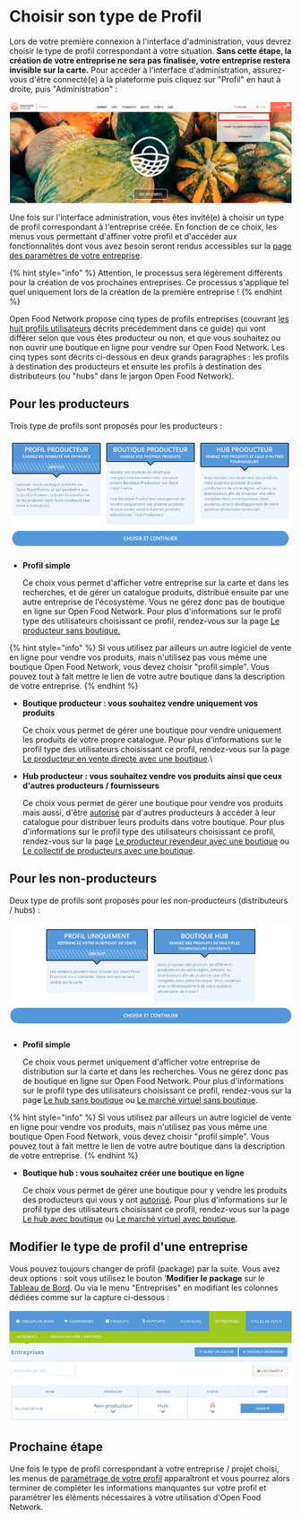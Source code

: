 # Choisir son type de Profil

Lors de votre première connexion à l'interface d'administration, vous devrez choisir le type de profil correspondant à votre situation. **Sans cette étape, la création de votre entreprise ne sera pas finalisée, votre entreprise restera invisible sur la carte.** Pour accéder à l'interface d'administration, assurez-vous d'être connecté(e) à la plateforme puis cliquez sur "Profil" en haut à droite, puis "Administration" :&#x20;

![](<../../.gitbook/assets/image (68) (1) (1) (1).png>)

Une fois sur l'interface administration, vous êtes invité(e) à choisir un type de profil correspondant à l'entreprise créée. En fonction de ce choix, les menus vous permettant d'affiner votre profil et d'accéder aux fonctionnalités dont vous avez besoin seront rendus accessibles sur la [page des paramètres de votre entreprise](broken-reference).&#x20;

{% hint style="info" %}
Attention, le processus sera légèrement différents pour la création de vos prochaines entreprises. Ce processus s'applique tel quel uniquement lors de la création de la première entreprise !
{% endhint %}

Open Food Network propose cinq types de profils entreprises (couvrant [les huit profils utilisateurs](broken-reference) décrits précédemment dans ce guide) qui vont différer selon que vous êtes producteur ou non, et que vous souhaitez ou non ouvrir une boutique en ligne pour vendre sur Open Food Network. Les cinq types sont décrits ci-dessous en deux grands paragraphes : les profils à destination des producteurs et ensuite les profils à destination des distributeurs (ou "hubs" dans le jargon Open Food Network).

## Pour les producteurs

Trois type de profils sont proposés pour les producteurs :&#x20;

![](<../../.gitbook/assets/image (42) (1).png>)

*   **Profil simple**&#x20;

    Ce choix vous permet d'afficher votre entreprise sur la carte et dans les recherches, et de gérer un catalogue produits, distribué ensuite par une autre entreprise de l'écosystème. Vous ne gérez donc pas de boutique en ligne sur Open Food Network. Pour plus d'informations sur le profil type des utilisateurs choisissant ce profil, rendez-vous sur la page [Le producteur sans boutique.](broken-reference)

{% hint style="info" %}
Si vous utilisez par ailleurs un autre logiciel de vente en ligne pour vendre vos produits, mais n'utilisez pas vous même une boutique Open Food Network, vous devez choisir "profil simple". Vous pouvez tout à fait mettre le lien de votre autre boutique dans la description de votre entreprise.
{% endhint %}

*   **Boutique producteur : vous souhaitez vendre uniquement vos produits**&#x20;

    Ce choix vous permet de gérer une boutique pour vendre uniquement les produits de votre propre catalogue. Pour plus d'informations sur le profil type des utilisateurs choisissant ce profil, rendez-vous sur la page [Le producteur en vente directe avec une boutique](broken-reference).\

*   **Hub producteur : vous souhaitez vendre vos produits ainsi que ceux d'autres producteurs / fournisseurs**&#x20;

    Ce choix vous permet de gérer une boutique pour vendre vos produits mais aussi, d'être [autorisé](broken-reference) par d'autres producteurs à accéder à leur catalogue pour distribuer leurs produits dans votre boutique. Pour plus d'informations sur le profil type des utilisateurs choisissant ce profil, rendez-vous sur la page [Le producteur revendeur avec une boutique](broken-reference) ou [Le collectif de producteurs avec une boutique](broken-reference).

## Pour les non-producteurs

Deux type de profils sont proposés pour les non-producteurs (distributeurs / hubs) :&#x20;

![](<../../.gitbook/assets/image (55) (1) (1) (1).png>)

*   **Profil simple**&#x20;

    Ce choix vous permet uniquement d'afficher votre entreprise de distribution sur la carte et dans les recherches. Vous ne gérez donc pas de boutique en ligne sur Open Food Network. Pour plus d'informations sur le profil type des utilisateurs choisissant ce profil, rendez-vous sur la page [Le hub sans boutique](broken-reference) ou [Le marché virtuel sans boutique](broken-reference).

{% hint style="info" %}
Si vous utilisez par ailleurs un autre logiciel de vente en ligne pour vendre vos produits, mais n'utilisez pas vous même une boutique Open Food Network, vous devez choisir "profil simple". Vous pouvez tout à fait mettre le lien de votre autre boutique dans la description de votre entreprise.
{% endhint %}

*   **Boutique hub : vous souhaitez créer une boutique en ligne**&#x20;

    Ce choix vous permet de gérer une boutique pour y vendre les produits des producteurs qui vous y ont [autorisé](broken-reference). Pour plus d'informations sur le profil type des utilisateurs choisissant ce profil, rendez-vous sur la page [Le hub avec boutique](broken-reference) ou [Le marché virtuel avec boutique](broken-reference).

## Modifier le type de profil d'une entreprise

Vous pouvez toujours changer de profil (package) par la suite. Vous avez deux options : soit vous utilisez le bouton ‘**Modifier le package** sur le [Tableau de Bord](broken-reference). Ou via le menu "Entreprises" en modifiant les colonnes dédiées comme sur la capture ci-dessous :&#x20;

![](<../../.gitbook/assets/image (36) (1).png>)

## Prochaine étape

Une fois le type de profil correspondant à votre entreprise / projet choisi, les menus de [paramétrage de votre profil](enterprise-settings.md) apparaîtront et vous pourrez alors terminer de compléter les informations manquantes sur votre profil et paramétrer les éléments nécessaires à votre utilisation d'Open Food Network.&#x20;
